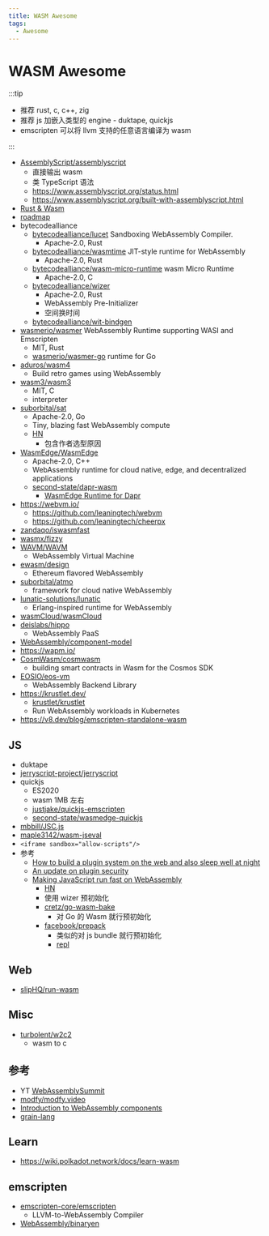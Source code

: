 ```yaml
---
title: WASM Awesome
tags:
  - Awesome
---
```


# WASM Awesome

:::tip

- 推荐 rust, c, c++, zig
- 推荐 js 加嵌入类型的 engine - duktape, quickjs
- emscripten 可以将 llvm 支持的任意语言编译为 wasm

:::

- [AssemblyScript/assemblyscript](https://github.com/AssemblyScript/assemblyscript)
  - 直接输出 wasm
  - 类 TypeScript 语法
  - https://www.assemblyscript.org/status.html
  - https://www.assemblyscript.org/built-with-assemblyscript.html
- [Rust & Wasm](https://rustwasm.github.io/book/introduction.html)
- [roadmap](https://webassembly.org/roadmap/)
- bytecodealliance
  - [bytecodealliance/lucet](https://github.com/bytecodealliance/lucet)
    Sandboxing WebAssembly Compiler.
    - Apache-2.0, Rust
  - [bytecodealliance/wasmtime](https://github.com/bytecodealliance/wasmtime)
    JIT-style runtime for WebAssembly
    - Apache-2.0, Rust
  - [bytecodealliance/wasm-micro-runtime](https://github.com/bytecodealliance/wasm-micro-runtime)
    wasm Micro Runtime
    - Apache-2.0, C
  - [bytecodealliance/wizer](https://github.com/bytecodealliance/wizer)
    - Apache-2.0, Rust
    - WebAssembly Pre-Initializer
    - 空间换时间
  - [bytecodealliance/wit-bindgen](https://github.com/bytecodealliance/wit-bindgen)
- [wasmerio/wasmer](https://github.com/wasmerio/wasmer)
  WebAssembly Runtime supporting WASI and Emscripten
  - MIT, Rust
  - [wasmerio/wasmer-go](https://github.com/wasmerio/wasmer-go)
    runtime for Go
- [aduros/wasm4](https://github.com/aduros/wasm4)
  - Build retro games using WebAssembly
- [wasm3/wasm3](https://github.com/wasm3/wasm3)
  - MIT, C
  - interpreter
- [suborbital/sat](https://github.com/suborbital/sat)
  - Apache-2.0, Go
  - Tiny, blazing fast WebAssembly compute
  - [HN](https://news.ycombinator.com/item?id=28788303)
    - 包含作者选型原因
- [WasmEdge/WasmEdge](https://github.com/WasmEdge/WasmEdge)
  - Apache-2.0, C++
  - WebAssembly runtime for cloud native, edge, and decentralized applications
  - [second-state/dapr-wasm](https://github.com/second-state/dapr-wasm)
    - [WasmEdge Runtime for Dapr](https://www.infoq.com/articles/webassembly-dapr-wasmedge/)
- https://webvm.io/
  - https://github.com/leaningtech/webvm
  - https://github.com/leaningtech/cheerpx
- [zandaqo/iswasmfast](https://github.com/zandaqo/iswasmfast)
- [wasmx/fizzy](https://github.com/wasmx/fizzy)
- [WAVM/WAVM](https://github.com/WAVM/WAVM)
  - WebAssembly Virtual Machine
- [ewasm/design](https://github.com/ewasm/design)
  - Ethereum flavored WebAssembly
- [suborbital/atmo](https://github.com/suborbital/atmo)
  - framework for cloud native WebAssembly
- [lunatic-solutions/lunatic](https://github.com/lunatic-solutions/lunatic)
  - Erlang-inspired runtime for WebAssembly
- [wasmCloud/wasmCloud](https://github.com/wasmCloud/wasmCloud)
- [deislabs/hippo](https://github.com/deislabs/hippo)
  - WebAssembly PaaS
- [WebAssembly/component-model](https://github.com/WebAssembly/component-model)
- https://wapm.io/
- [CosmWasm/cosmwasm](https://github.com/CosmWasm/cosmwasm)
  - building smart contracts in Wasm for the Cosmos SDK
- [EOSIO/eos-vm](https://github.com/EOSIO/eos-vm)
  - WebAssembly Backend Library
- https://krustlet.dev/
  - [krustlet/krustlet](https://github.com/krustlet/krustlet)
  - Run WebAssembly workloads in Kubernetes
- https://v8.dev/blog/emscripten-standalone-wasm

## JS

- duktape
- [jerryscript-project/jerryscript](https://github.com/jerryscript-project/jerryscript)
- quickjs
  - ES2020
  - wasm 1MB 左右
  - [justjake/quickjs-emscripten](https://github.com/justjake/quickjs-emscripten)
  - [second-state/wasmedge-quickjs](https://github.com/second-state/wasmedge-quickjs)
- [mbbill/JSC.js](https://github.com/mbbill/JSC.js)
- [maple3142/wasm-jseval](https://github.com/maple3142/wasm-jseval)
- `<iframe sandbox="allow-scripts"/>`
- 参考
  - [How to build a plugin system on the web and also sleep well at night](https://www.figma.com/blog/how-we-built-the-figma-plugin-system/)
  - [An update on plugin security](https://www.figma.com/blog/an-update-on-plugin-security/)
  - [Making JavaScript run fast on WebAssembly](https://bytecodealliance.org/articles/making-javascript-run-fast-on-webassembly)
    - [HN](https://news.ycombinator.com/item?id=27370138)
    - 使用 wizer 预初始化
    - [cretz/go-wasm-bake](https://github.com/cretz/go-wasm-bake)
      - 对 Go 的 Wasm 就行预初始化
    - [facebook/prepack](https://github.com/facebook/prepack)
      - 类似的对 js bundle 就行预初始化
      - [repl](https://prepack.io/repl.html)

## Web

- [slipHQ/run-wasm](https://github.com/slipHQ/run-wasm)

## Misc

- [turbolent/w2c2](https://github.com/turbolent/w2c2)
  - wasm to c

## 参考

- YT [WebAssemblySummit](https://www.youtube.com/c/WebAssemblySummit)
- [modfy/modfy.video](https://github.com/modfy/modfy.video)
- [Introduction to WebAssembly components](https://radu-matei.com/blog/intro-wasm-components/)
- [grain-lang](https://grain-lang.org/)

## Learn

- https://wiki.polkadot.network/docs/learn-wasm

## emscripten

- [emscripten-core/emscripten](https://github.com/emscripten-core/emscripten)
  - LLVM-to-WebAssembly Compiler
- [WebAssembly/binaryen](https://github.com/WebAssembly/binaryen)
